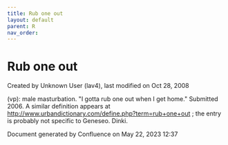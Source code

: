 ```yaml
---
title: Rub one out
layout: default
parent: R
nav_order:
---
```


# Rub one out

Created by  Unknown User (lav4), last modified on Oct 28, 2008

(vp): male masturbation. &quot;I gotta rub one out when I get home.&quot; Submitted 2006. A similar definition appears at http://www.urbandictionary.com/define.php?term=rub+one+out ; the entry is probably not specific to Geneseo. Dinki.

Document generated by Confluence on May 22, 2023 12:37


